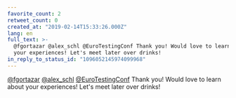 ```yaml
---
favorite_count: 2
retweet_count: 0
created_at: "2019-02-14T15:33:26.000Z"
lang: en
full_text: >-
  @fgortazar @alex_schl @EuroTestingConf Thank you! Would love to learn about
  your experiences! Let's meet later over drinks!
in_reply_to_status_id: "1096052145974099968"
---
```


[@fgortazar](https://twitter.com/fgortazar)
[@alex_schl](https://twitter.com/alex_schl)
[@EuroTestingConf](https://twitter.com/EuroTestingConf) Thank you! Would love to
learn about your experiences! Let's meet later over drinks!
